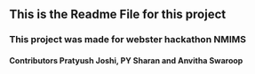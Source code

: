 ## This is the Readme File for this project

### This project was made for webster hackathon NMIMS

#### Contributors Pratyush Joshi, PY Sharan and Anvitha Swaroop
